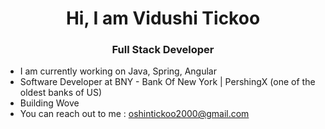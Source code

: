 <div align="center">
<h1>
  Hi, I am Vidushi Tickoo
</h1>
<h3>
  Full Stack Developer
</h3>
</div

<div>
<ul>
  <li>I am currently working on Java, Spring, Angular</li>
  <li> Software Developer at BNY - Bank Of New York | PershingX (one of the oldest banks of US)</li>
  <li> Building Wove</li>
  <li>You can reach out to me : <a href="mailto:oshintickoo2000@gmail.com">oshintickoo2000@gmail.com</a></li>
</ul>
</div>

<!--
**v03012000/v03012000** is a ✨ _special_ ✨ repository because its `README.md` (this file) appears on your GitHub profile.

Here are some ideas to get you started:

- 🔭 I’m currently working on ...
- 🌱 I’m currently learning ...
- 👯 I’m looking to collaborate on ...
- 🤔 I’m looking for help with ...
- 💬 Ask me about ...
- 📫 How to reach me: ...
- 😄 Pronouns: ...
- ⚡ Fun fact: ...
-->
